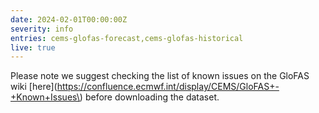 ```yaml
---
date: 2024-02-01T00:00:00Z
severity: info
entries: cems-glofas-forecast,cems-glofas-historical
live: true
---
```


Please note we suggest checking the list of known issues on the GloFAS wiki
[here](https://confluence.ecmwf.int/display/CEMS/GloFAS+-+Known+Issues\)
before downloading the dataset.
